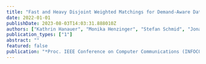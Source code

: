 ```yaml
---
title: "Fast and Heavy Disjoint Weighted Matchings for Demand-Aware Datacenter Topologies"
date: 2022-01-01
publishDate: 2023-08-03T14:03:31.888010Z
authors: ["Kathrin Hanauer", "Monika Henzinger", "Stefan Schmid", "Jonathan Trummer"]
publication_types: ["1"]
abstract: ""
featured: false
publication: "*Proc. IEEE Conference on Computer Communications (INFOCOM)*"
---
```


